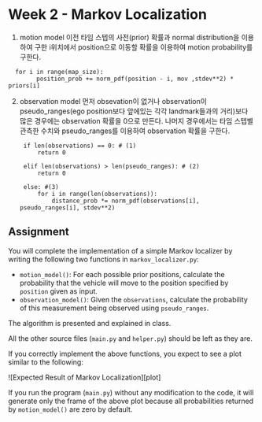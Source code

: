 # Week 2 - Markov Localization

1. motion model
  이전 타임 스텝의 사전(prior) 확률과 normal distribution을 이용하여 구한 i위치에서 position으로 이동할 확률을 이용하여 motion probability를 구한다.

  ```
    for i in range(map_size):
          position_prob += norm_pdf(position - i, mov ,stdev**2) * priors[i]
  ```

2. observation model
  먼저 obsevation이 없거나 observation이 pseudo_ranges(ego position보다 앞에있는 각각 landmark들과의 거리)보다 많은 경우에는 observation 확률을 0으로 만든다. 나머지 경우에서는 타임 스텝별 관측한 수치와 pseudo_ranges를 이용하여 observation 확률을 구한다.
  
   ```
    if len(observations) == 0: # (1)
        return 0
        
    elif len(observations) > len(pseudo_ranges): # (2)
        return 0
        
    else: #(3)
        for i in range(len(observations)):
            distance_prob *= norm_pdf(observations[i], pseudo_ranges[i], stdev**2)
   ```



## Assignment

You will complete the implementation of a simple Markov localizer by writing the following two functions in `markov_localizer.py`:

* `motion_model()`: For each possible prior positions, calculate the probability that the vehicle will move to the position specified by `position` given as input.
* `observation_model()`: Given the `observations`, calculate the probability of this measurement being observed using `pseudo_ranges`.

The algorithm is presented and explained in class.

All the other source files (`main.py` and `helper.py`) should be left as they are.

If you correctly implement the above functions, you expect to see a plot similar to the following:

![Expected Result of Markov Localization][plot]

If you run the program (`main.py`) without any modification to the code, it will generate only the frame of the above plot because all probabilities returned by `motion_model()` are zero by default.
